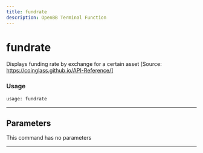```yaml
---
title: fundrate
description: OpenBB Terminal Function
---
```


# fundrate

Displays funding rate by exchange for a certain asset [Source: https://coinglass.github.io/API-Reference/]

### Usage

```python
usage: fundrate
```

---

## Parameters

This command has no parameters


---
